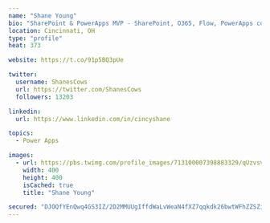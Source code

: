 ```yaml
---
name: "Shane Young"
bio: "SharePoint & PowerApps MVP - SharePoint, O365, Flow, PowerApps consulting? @PowerApps911 | Pure Snark? You found it."
location: Cincinnati, OH
type: "profile"
heat: 373

website: https://t.co/91p5BQ3pUe

twitter:
  username: ShanesCows
  url: https://twitter.com/ShanesCows
  followers: 13203

linkedin:
  url: https://www.linkedin.com/in/cincyshane

topics:
  - Power Apps

images:
  - url: https://pbs.twimg.com/profile_images/713100007398883329/qUzvsvQ3_400x400.jpg
    width: 400
    height: 400
    isCached: true
    title: "Shane Young"

secured: "DJOQfYEnQwq4GS3IZ/2D2MMUUgIffdWaLvWeaN4fXZ7qqkdk26bwtWFhZZSZi7D1sp/a3NTplVD2G3smrXP+TdrA6zdCvcQfyqyD3vtRK42bMJDW3YangChuKCRQhsOuakOEa9UqsUiuqktw3Ha1a4/5IFEE7Q7o0aAY3uB5p0JV3/W99mKw9B9TB2MBjuJ6lcQQ0j2mmlRUJvjebv9JNiOTU+JMgK3SKYxGRcYPSAZQM2AnAH8gQynXh2drRraycxtNS7mViu+dibaFXU5UcF9VrDJvUbiZx4J6qzYNrlWxAxDsEg1DBSt1mp44OGw6epJNk0bi8vu99hzHDuKUE+yWni03wYSntjM/mUDXDKF071588ykASOQgyh+NYLXd;ztM4JsEiMaP1UjP5xDiWeQ=="
---
```


